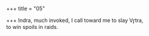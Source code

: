 +++
title = "05"

+++
Indra, much invoked, I call toward me to slay Vr̥tra,  
to win spoils in raids.  